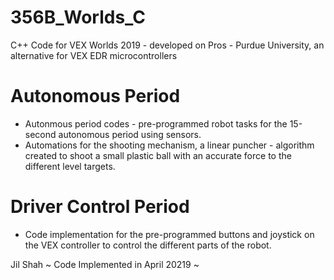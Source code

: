 # 356B_Worlds_C
C++ Code for VEX Worlds 2019 - developed on Pros - Purdue University, an alternative for VEX EDR microcontrollers

# Autonomous Period
* Autonmous period codes - pre-programmed robot tasks for the 15-second autonomous period using sensors. 
* Automations for the shooting mechanism, a linear puncher - algorithm created to shoot a small plastic ball with an accurate force to the different level targets.

# Driver Control Period
* Code implementation for the pre-programmed buttons and joystick on the VEX controller to control the different parts of the robot.


Jil Shah 
~ Code Implemented in April 20219 ~

